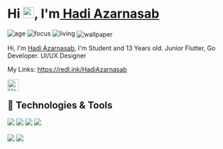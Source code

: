 # Hi <img src="https://media.giphy.com/media/hvRJCLFzcasrR4ia7z/giphy.gif" width="25px">, I'm<a href="https://redl.ink/HadiAzarnasab"> Hadi Azarnasab </a>
![age](https://img.shields.io/badge/Age-13-blue)
![focus](https://img.shields.io/badge/focus-flutter-brightgreen)
![living](https://img.shields.io/badge/living-iran-3c9)
<img align="center" alt="wallpaper" src="https://github.com/Hadi7546/Hadi7546/blob/main/images/goflutter.png"/>



Hi, I'm [Hadi Azarnasab](https://redl.ink/HadiAzarnasab), I'm Student and 13 Years old.
Junior Flutter, Go Developer. UI/UX Designer

My Links: https://redl.ink/HadiAzarnasab

<a href="redl.ink/HadiAzarnasab/Linkedin">
  <img align="left" alt="Hadi Azarnasab 's LinkedIN" width="26px" src="https://raw.githubusercontent.com/peterthehan/peterthehan/master/assets/linkedin.svg" />
</a>
‌

## 🔧 Technologies & Tools
![](https://img.shields.io/badge/OS-Windows-informational?style=flat&logo=windows&logoColor=white&color=2bbc8a)
![](https://img.shields.io/badge/Editor-VSCode-informational?style=flat&logo=vsc&logoColor=white&color=2bbc8a)
![](https://img.shields.io/badge/Code-Flutter-informational?style=flat&logo=flutter&logoColor=white&color=2bbc8a)
![](https://img.shields.io/badge/Code-GoLang-informational?style=flat&logo=go&logoColor=white&color=2bbc8a)

<a href="https://github.com/Hadi7546">
<img align="center" src="https://github-readme-stats.vercel.app/api?username=Hadi7546&show_icons=true&count_private=true&include_all_commits=true&theme=nord" /></a>
<a href="https://github.com/mhmda-83">
<img align="center" src="https://github-readme-stats.vercel.app/api/top-langs/?username=Hadi7546&theme=nord" />
</a>

